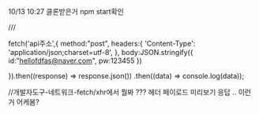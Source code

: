 10/13 10:27 클론받은거 npm start확인

///

fetch('api주소',{
method:"post",
headers:{
'Content-Type':
'application/json;charset=utf-8',
},
body:JSON.stringify({
id:"hellofdfas@naver.com",
pw:123455
})

}).then((response) => response.json())
.then((data) => console.log(data));

//개발자도구-네트워크-fetch/xhr에서 뭘봐 ??? 헤더 페이로드 미리보기 응답 .. 이런거 어케봄?
